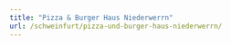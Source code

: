 ```yaml
---
title: "Pizza & Burger Haus Niederwerrn"
url: /schweinfurt/pizza-und-burger-haus-niederwerrn/
---
```

